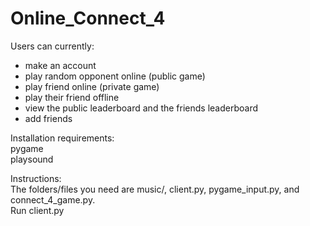 # Online_Connect_4
Users can currently:  
  - make an account  
  - play random opponent online (public game)  
  - play friend online (private game)  
  - play their friend offline  
  - view the public leaderboard and the friends leaderboard  
  - add friends  
  
Installation requirements:  
pygame  
playsound  
  
Instructions:  
The folders/files you need are music/, client.py, pygame_input.py, and connect_4_game.py.  
Run client.py  
